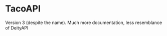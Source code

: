 TacoAPI
=======

Version 3 (despite the name). Much more documentation, less resemblance of DeityAPI
